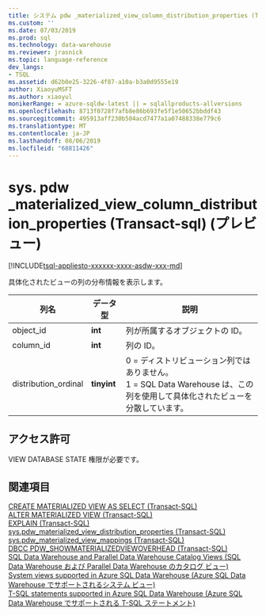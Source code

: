 ```yaml
---
title: システム pdw _materialized_view_column_distribution_properties (Transact-sql) |Microsoft Docs
ms.custom: ''
ms.date: 07/03/2019
ms.prod: sql
ms.technology: data-warehouse
ms.reviewer: jrasnick
ms.topic: language-reference
dev_langs:
- TSQL
ms.assetid: d62b0e25-3226-4f87-a10a-b3a0d9555e19
author: XiaoyuMSFT
ms.author: xiaoyul
monikerRange: = azure-sqldw-latest || = sqlallproducts-allversions
ms.openlocfilehash: 8713f0728f7afb8e86b693fe5f1e50652bbddf43
ms.sourcegitcommit: 495913aff230b504acd7477a1a07488338e779c6
ms.translationtype: MT
ms.contentlocale: ja-JP
ms.lasthandoff: 08/06/2019
ms.locfileid: "68811426"
---
```

# <a name="syspdw_materialized_view_column_distribution_properties-transact-sql-preview"></a>sys. pdw _materialized_view_column_distribution_properties (Transact-sql) (プレビュー)

[!INCLUDE[tsql-appliesto-xxxxxx-xxxx-asdw-xxx-md](../../includes/tsql-appliesto-xxxxxx-xxxx-asdw-xxx-md.md)]

具体化されたビューの列の分布情報を表示します。  
  
|列名|データ型|説明|  
|-----------------|---------------|-----------------|  
|object_id|**int**|列が所属するオブジェクトの ID。 |  
|column_id|**int**|列の ID。|  
|distribution_ordinal|**tinyint**|0 = ディストリビューション列ではありません。</br> 1 = SQL Data Warehouse は、この列を使用して具体化されたビューを分散しています。|
 
## <a name="permissions"></a>アクセス許可 

VIEW DATABASE STATE 権限が必要です。
 
## <a name="see-also"></a>関連項目

[CREATE MATERIALIZED VIEW AS SELECT &#40;Transact-SQL&#41;](/sql/t-sql/statements/create-materialized-view-as-select-transact-sql?view=azure-sqldw-latest)   
[ALTER MATERIALIZED VIEW &#40;Transact-SQL&#41;](/sql/t-sql/statements/alter-materialized-view-transact-sql?view=azure-sqldw-latest)   
[EXPLAIN &#40;Transact-SQL&#41;](/sql/t-sql/queries/explain-transact-sql?view=azure-sqldw-latest)   
[sys.pdw_materialized_view_distribution_properties &#40;Transact-SQL&#41;](/sql/relational-databases/system-catalog-views/sys-pdw-materialized-view-distribution-properties-transact-sql?view=azure-sqldw-latest)   
[sys.pdw_materialized_view_mappings &#40;Transact-SQL&#41;](/sql/relational-databases/system-catalog-views/sys-pdw-materialized-view-mappings-transact-sql?view=azure-sqldw-latest)   
[DBCC PDW_SHOWMATERIALIZEDVIEWOVERHEAD &#40;Transact-SQL&#41;](/sql/t-sql/database-console-commands/dbcc-pdw-showmaterializedviewoverhead-transact-sql?view=azure-sqldw-latest)   
[SQL Data Warehouse and Parallel Data Warehouse Catalog Views (SQL Data Warehouse および Parallel Data Warehouse のカタログ ビュー)](../../relational-databases/system-catalog-views/sql-data-warehouse-and-parallel-data-warehouse-catalog-views.md)   
[System views supported in Azure SQL Data Warehouse (Azure SQL Data Warehouse でサポートされるシステム ビュー)](/azure/sql-data-warehouse/sql-data-warehouse-reference-tsql-system-views)   
[T-SQL statements supported in Azure SQL Data Warehouse (Azure SQL Data Warehouse でサポートされる T-SQL ステートメント)](/azure/sql-data-warehouse/sql-data-warehouse-reference-tsql-statements)
